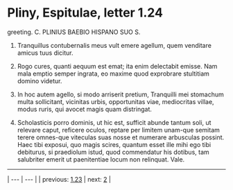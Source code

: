 # Pliny, Espitulae, letter 1.24

greeting. C. PLINIUS BAEBIO HISPANO SUO S.



1. Tranquillus contubernalis meus vult emere agellum, quem venditare amicus tuus dicitur.



2. Rogo cures, quanti aequum est emat; ita enim delectabit emisse. Nam mala emptio semper ingrata, eo maxime quod exprobrare stultitiam domino videtur.



3. In hoc autem agello, si modo arriserit pretium, Tranquilli mei stomachum multa sollicitant, vicinitas urbis, opportunitas viae, mediocritas villae, modus ruris, qui avocet magis quam distringat.



4. Scholasticis porro dominis, ut hic est, sufficit abunde tantum soli, ut relevare caput, reficere oculos, reptare per limitem unam-que semitam terere omnes-que viteculas suas nosse et numerare arbusculas possint. Haec tibi exposui, quo magis scires, quantum esset ille mihi ego tibi debiturus, si praediolum istud, quod commendatur his dotibus, tam salubriter emerit ut paenitentiae locum non relinquat. Vale.



---

| --- | --- |
| previous: [1.23](../1.23/) | next: [2](../2/) |